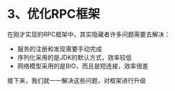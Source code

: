 # 3、优化RPC框架

在刚才实现的RPC框架中，其实隐藏者许多问题需要去解决：

- 服务的注册和发现需要手动完成
- 序列化采用的是JDK的默认方式，效率较低
- 网络模型采用的是BIO，而且是短连接，效率很差

接下来，我们就一一解决这些问题，对框架进行升级
